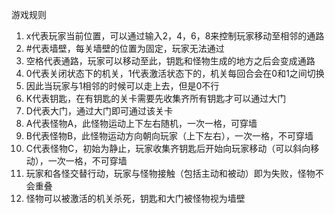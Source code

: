 游戏规则
1. x代表玩家当前位置，可以通过输入2，4，6，8来控制玩家移动至相邻的通路
2. #代表墙壁，每关墙壁的位置为固定，玩家无法通过
3. 空格代表通路，玩家可以移动至此，钥匙和怪物生成的地方之后会变成通路
4. 0代表关闭状态下的机关，1代表激活状态下的，机关每回合会在0和1之间切换
5. 因此当玩家与1相邻的时候可以走上去，但是0不行
6. K代表钥匙，在有钥匙的关卡需要先收集齐所有钥匙才可以通过大门
7. D代表大门，通过大门即可通过该关卡
8. A代表怪物A，此怪物运动上下左右随机，一次一格，可穿墙
9. B代表怪物B，此怪物运动方向朝向玩家（上下左右），一次一格，不可穿墙
10. C代表怪物C，初始为静止，玩家收集齐钥匙后开始向玩家移动（可以斜向移动），一次一格，不可穿墙
11. 玩家和各怪交替行动，玩家与怪物接触（包括主动和被动）即为失败，怪物不会重叠
12. 怪物可以被激活的机关杀死，钥匙和大门被怪物视为墙壁
